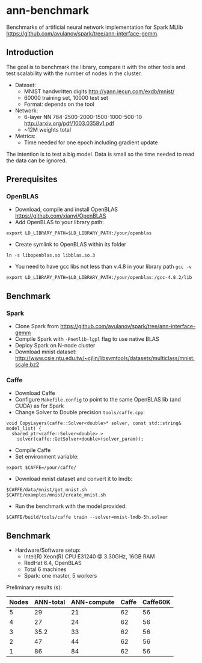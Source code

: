 # ann-benchmark
Benchmarks of artificial neural network implementation for Spark MLlib https://github.com/avulanov/spark/tree/ann-interface-gemm. 

## Introduction
The goal is to benchmark the library, compare it with the other tools and test scalability with the number of nodes in the cluster.
  - Dataset: 
    - MNIST handwritten digits http://yann.lecun.com/exdb/mnist/
    - 60000 training set, 10000 test set 
    - Format: depends on the tool
  - Network: 
    - 6-layer NN 784-2500-2000-1500-1000-500-10 http://arxiv.org/pdf/1003.0358v1.pdf
    - ~12M weights total
  - Metrics:
    - Time needed for one epoch including gradient update 

The intention is to test a big model. Data is small so the time needed to read the data can be ignored. 

## Prerequisites
### OpenBLAS
  - Download, compile and install OpenBLAS https://github.com/xianyi/OpenBLAS
  - Add OpenBLAS to your library path:
```
export LD_LIBRARY_PATH=$LD_LIBRARY_PATH:/your/openblas
```
  - Create symlink to OpenBLAS within its folder
```
ln -s libopenblas.so libblas.so.3
```
  - You need to have gcc libs not less than v.4.8 in your library path `gcc -v`
```
export LD_LIBRARY_PATH=$LD_LIBRARY_PATH:/your/openblas:/gcc-4.8.2/lib
```

## Benchmark
### Spark
  - Clone Spark from https://github.com/avulanov/spark/tree/ann-interface-gemm
  - Compile Spark with `-Pnetlib-lgpl` flag to use native BLAS
  - Deploy Spark on N-node cluster
  - Download mnist dataset: http://www.csie.ntu.edu.tw/~cjlin/libsvmtools/datasets/multiclass/mnist.scale.bz2 

### Caffe
  - Download Caffe
  - Configure `Makefile.config` to point to the same OpenBLAS lib (and CUDA) as for Spark
  - Change Solver to Double precision `tools/caffe.cpp`:
```
void CopyLayers(caffe::Solver<double>* solver, const std::string& model_list) {
  shared_ptr<caffe::Solver<double> >
    solver(caffe::GetSolver<double>(solver_param));
```
  - Compile Caffe
  - Set environment variable:
```    
export $CAFFE=/your/caffe/
```
  - Download mnist dataset and convert it to lmdb: 
```
$CAFFE/data/mnist/get_mnist.sh
$CAFFE/examples/mnist/create_mnist.sh
```
  - Run the benchmark with the model provided:
```
$CAFFE/build/tools/caffe train --solver=mnist-lmdb-5h.solver
```
## Benchmark
  - Hardware/Software setup:
    - Intel(R) Xeon(R) CPU E31240 @ 3.30GHz, 16GB RAM 
    - RedHat 6.4, OpenBLAS
    - Total 6 machines
    - Spark: one master, 5 workers

Preliminary results (s):

Nodes	| ANN-total	| ANN-compute	| Caffe	| Caffe60K |
------|-----------|-------------|-------|----------|
5 |	29 |	21 |	62 | 56 |
4	| 27 |	24	| 62	| 56 |
3 |	35.2 |	33 |	62 |	56 |
2	| 47 |	44	| 62	| 56 |
1	| 86	| 84	| 62	| 56 |

